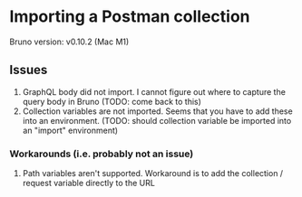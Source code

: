 # Importing a Postman collection

Bruno version:  v0.10.2 (Mac M1)

## Issues

1. GraphQL body did not import.  I cannot figure out where to capture the query body in Bruno (TODO: come back to this)
1. Collection variables are not imported.  Seems that you have to add these into an environment.  (TODO: should collection variable be imported into an "import" environment)

### Workarounds (i.e. probably not an issue)

1. Path variables aren't supported.  Workaround is to add the collection / request variable directly to the URL
